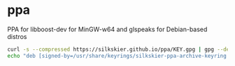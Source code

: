 # ppa
PPA for libboost-dev for MinGW-w64 and glspeaks for Debian-based distros

```bash
curl -s --compressed https://silkskier.github.io/ppa/KEY.gpg | gpg --dearmor | sudo tee /usr/share/keyrings/silkskier-ppa-archive-keyring.gpg > /dev/null
echo "deb [signed-by=/usr/share/keyrings/silkskier-ppa-archive-keyring.gpg] https://silkskier.github.io/ppa ./" | sudo tee /etc/apt/sources.list.d/silkskier-ppa.list > /dev/null
```

